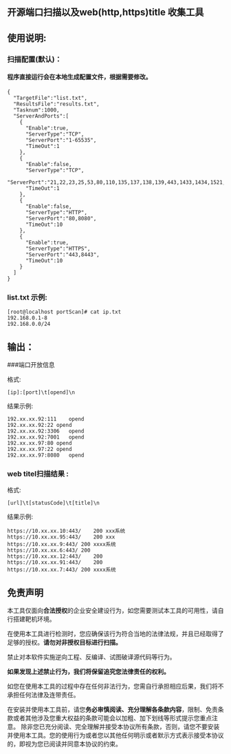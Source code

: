 ## 开源端口扫描以及web(http,https)title 收集工具
## 使用说明:

### 扫描配置(默认)：
#### 程序直接运行会在本地生成配置文件，根据需要修改。
```
{
  "TargetFile":"list.txt",
  "ResultsFile":"results.txt",
  "Tasknum":1000,
  "ServerAndPorts":[
    {
      "Enable":true,
      "ServerType":"TCP",
      "ServerPort":"1-65535",
      "TimeOut":1
    },
    {
      "Enable":false,
      "ServerType":"TCP",
      "ServerPort":"21,22,23,25,53,80,110,135,137,138,139,443,1433,1434,1521,3306,3389,5000,5432,5632,6379,8000,8080,8081,8443,9090,10051,11211,27017",
      "TimeOut":1
    },
    {
      "Enable":false,
      "ServerType":"HTTP",
      "ServerPort":"80,8080",
      "TimeOut":10
    },
    {
      "Enable":true,
      "ServerType":"HTTPS",
      "ServerPort":"443,8443",
      "TimeOut":10
    }
  ]
}
```

### list.txt 示例:

```
[root@localhost portScan]# cat ip.txt 
192.168.0.1-8 
192.168.0.0/24
```



## 输出：
###端口开放信息

格式:
```
[ip]:[port]\t[opend]\n
```
结果示例:
```
192.xx.xx.92:111	opend
192.xx.xx.92:22	opend
192.xx.xx.92:3306	opend
192.xx.xx.92:7001	opend
192.xx.xx.97:80	opend
192.xx.xx.97:22	opend
192.xx.xx.97:8080	opend
```

### web titel扫描结果 :

格式:
```
[url]\t[statusCode]\t[title]\n
```
结果示例:
```cassandraql
https://10.xx.xx.10:443/	200	xxx系统
https://10.xx.xx.95:443/	200	xxx
https://10.xx.xx.9:443/	200	xxxx系统
https://10.xx.xx.6:443/	200	
https://10.xx.xx.12:443/	200	
https://10.xx.xx.91:443/	200	
https://10.xx.xx.7:443/	200	xxxx系统

```

## 免责声明

本工具仅面向**合法授权**的企业安全建设行为，如您需要测试本工具的可用性，请自行搭建靶机环境。

在使用本工具进行检测时，您应确保该行为符合当地的法律法规，并且已经取得了足够的授权。**请勿对非授权目标进行扫描。**

禁止对本软件实施逆向工程、反编译、试图破译源代码等行为。

**如果发现上述禁止行为，我们将保留追究您法律责任的权利。**

如您在使用本工具的过程中存在任何非法行为，您需自行承担相应后果，我们将不承担任何法律及连带责任。

在安装并使用本工具前，请您**务必审慎阅读、充分理解各条款内容**，限制、免责条款或者其他涉及您重大权益的条款可能会以加粗、加下划线等形式提示您重点注意。
除非您已充分阅读、完全理解并接受本协议所有条款，否则，请您不要安装并使用本工具。您的使用行为或者您以其他任何明示或者默示方式表示接受本协议的，即视为您已阅读并同意本协议的约束。
